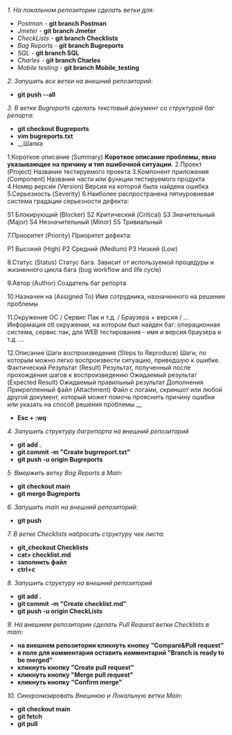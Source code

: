 _1. На локальном репозитории сделать ветки для:_
- _Postman_ - __git branch Postman__
- _Jmeter_ - __git branch Jmeter__
- _CheckLists_ - __git branch Checklists__
- _Bag Reports_ - __git branch Bugreports__
- _SQL_ - __git branch SQL__
- _Charles_ - __git branch Charles__
- _Mobile testing_ - __git branch Mobile_testing__

_2. Запушить все ветки на внешний репозиторий:_
- __git push --all__

_3. В ветке Bugreports сделать текстовый документ со структурой баг репорта:_ 
- __git checkout Bugreports__ 
- __vim bugreports.txt__
- __Шапка

1.Короткое описание (Summary)
__Короткое описание проблемы, явно указывающее на причину и тип ошибочной ситуации.__
2.Проект (Project)      Название тестируемого проекта
3.Компонент приложения (Component)      Название части или функции тестируемого продукта
4.Номер версии (Version)        Версия на которой была найдена ошибка
5.Серьезность (Severity)
6.Наиболее распространена пятиуровневая система градации серьезности дефекта:

S1 Блокирующий (Blocker)
S2 Критический (Critical)
S3 Значительный (Major)
S4 Незначительный (Minor)
S5 Тривиальный

7.Приоритет (Priority)
Приоритет дефекта:

P1 Высокий (High)
P2 Средний (Medium)
P3 Низкий (Low)

8.Статус (Status)       Статус бага. Зависит от используемой процедуры и жизненного цикла бага (bug workflow and life cycle)

9.Автор (Author)        Создатель баг репорта

10.Назначен на (Assigned To)    Имя сотрудника, назначенного на решение проблемы

11.Окружение
ОС / Сервис Пак и т.д. / Браузера + версия / ...        Информация об окружении, на котором был найден баг: операционная система, сервис пак, для WEB тестирования - имя и версия браузера и т.д.
...

12.Описание
Шаги воспроизведения (Steps to Reproduce)       Шаги, по которым можно легко воспроизвести ситуацию, приведшую к ошибке.
Фактический Результат (Result)  Результат, полученный после прохождения шагов к воспроизведению
Ожидаемый результат (Expected Result)   Ожидаемый правильный результат
Дополнения
Прикрепленный файл (Attachment) Файл с логами, скриншот или любой другой документ, который может помочь прояснить причину ошибки или указать на способ решения проблемы
__
- __Esc + :wq__  

_4. Запушить структуру багрепорта на внешний репозиторий_ 
- __git add .__   
- __git commit -m "Create bugrreport.txt"__
- __git push -u origin Bugreports__  

_5. Вмержить ветку Bag Reports в Main:_ 
- __git checkout main__
- __git merge Bugreports__  

_6. Запушить main на внешний репозиторий:_ 
- __git push__

_7. В ветке Checklists набросать структуру чек листа:_ 
- __git_checkout Checklists__
- __cat> checklist.md__
- __заполнить файл__
- __ctrl+c__  

_8. Запушить структуру на внешний репозиторий_
- __git add .__   
- __git commit -m "Create checklist.md"__
- __git push -u origin CheckLists__  

_9. На внешнем репозитории сделать Pull Request ветки Checklists в main:_
- __на внешнем репозитории кликнуть кнопку "Compare&Pull request"__
- __в поле для комментария оставить комментарий "Branch is ready to be merged"__
- __кликнуть кнопку "Create pull request"__
- __кликнуть кнопку "Merge pull request"__
- __кликнуть кнопку "Confirm merge"__  

_10. Синхронизировать Внешнюю и Локальную ветки Main:_
- __git checkout main__
- __git fetch__
- __git pull__
